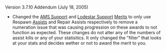 Version 3.7.10 Addendum (July 18, 2005)

- Changed the [AMS Support](../merits/AMS_Support.md) and
  [Lodestar Support](../merits/Lodestar_Support.md)
  [Merits](../merits/Merit_Commendations.md) to only use Respawn
  [Assists](../terminology/Assist.md) and Repair Assists respectively to remove
  a numeration issue that was causing progression on these awards to not
  function as expected. These changes do not alter any of the numbers of assist
  kills or any of your statisitics. It only changed the "filter" that looks at
  your stats and decides wether or not to award the merit to you.


